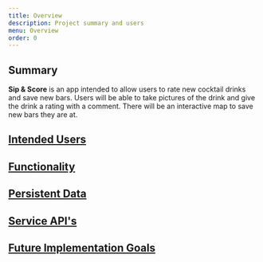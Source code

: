 ```yaml
---
title: Overview
description: Project summary and users
menu: Overview
order: 0
---
```

## Summary

**Sip & Score** is an app intended to allow users to rate new cocktail drinks and save new bars.
Users will be able to take pictures of the drink and give the drink a rating with a comment. There
will be an interactive map to save new bars they are at.

## <a href="docs/users.md">Intended Users</a>

## <a href="docs/functionality.md">Functionality</a>

## <a href="docs/persistent_data.md">Persistent Data</a>

## <a href="docs/api.md">Service API's</a>

## <a href="docs/goals.md">Future Implementation Goals</a>